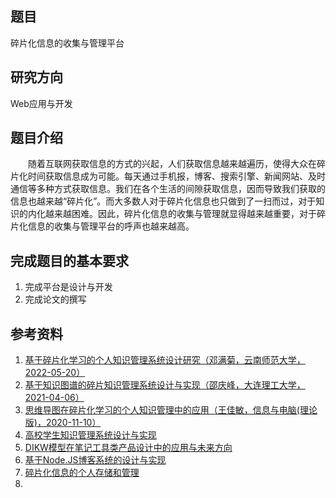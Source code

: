 
## 题目

碎片化信息的收集与管理平台

## 研究方向

Web应用与开发

## 题目介绍

‌‌‌　　随着互联网获取信息的方式的兴起，人们获取信息越来越遍历，使得大众在碎片化时间获取信息成为可能。每天通过手机报，博客、搜索引擎、新闻网站、及时通信等多种方式获取信息。我们在各个生活的间隙获取信息，因而导致我们获取的信息也越来越“碎片化”。而大多数人对于碎片化信息也只做到了一扫而过，对于知识的内化越来越困难。因此，碎片化信息的收集与管理就显得越来越重要，对于碎片化信息的收集与管理平台的呼声也越来越高。

## 完成题目的基本要求 

1. 完成平台是设计与开发
2. 完成论文的撰写


## 参考资料

1. [基于碎片化学习的个人知识管理系统设计研究（邓满菊，云南师范大学，2022-05-20）](https://kns.cnki.net/kns8/Detail?sfield=fn&QueryID=0&CurRec=1&FileName=1022611957.nh&DbName=CMFDTEMP&DbCode=CMFD)
2. [基于知识图谱的碎片知识管理系统设计与实现（邵庆峰，大连理工大学，2021-04-06）](https://kns.cnki.net/kns8/Detail?sfield=fn&QueryID=6&CurRec=32&FileName=1021699030.nh&DbName=CMFD202201&DbCode=CMFD)
3. [思维导图在碎片化学习的个人知识管理中的应用（王佳敏，信息与电脑(理论版)，2020-11-10）](https://kns.cnki.net/kns8/Detail?sfield=fn&QueryID=17&CurRec=8&recid=&FileName=XXDL202021079&DbName=CJFDLAST2021&DbCode=CJFD&yx=&pr=&URLID=)
4. [高校学生知识管理系统设计与实现](https://kns.cnki.net/kcms2/article/abstract?v=3uoqIhG8C475KOm_zrgu4lQARvep2SAkWGEmc0QetxDHbrYw3dr9usO09ci6oJC2A148c7iSmkA1uar6iabl9j6-XqoGMnF4&uniplatform=NZKPT)
5. [DIKW模型在笔记工具类产品设计中的应用与未来方向](https://kns.cnki.net/kcms2/article/abstract?v=3uoqIhG8C44YLTlOAiTRKibYlV5Vjs7iLik5jEcCI09uHa3oBxtWoO6Y9P5Cpnw8AdUyrpCEUiZNDYkL9dL0qve_O9j77qUT&uniplatform=NZKPT)
6. [基于Node.JS博客系统的设计与实现](https://kns.cnki.net/kcms2/article/abstract?v=3uoqIhG8C475KOm_zrgu4lQARvep2SAk2oA7tih-FaabEW8yJeO74fZUXyCdkIVloLrl8-wPZ6-iTzddzYar7nX4aH0Eh8-5&uniplatform=NZKPT)
7. [碎片化信息的个人存储和管理](https://kns.cnki.net/kcms2/article/abstract?v=3uoqIhG8C44YLTlOAiTRKibYlV5Vjs7i8oRR1PAr7RxjuAJk4dHXosv1HQJ9q-DH9WN-zGkXyFKzj2MZk182Va4aT5ZT9bT4&uniplatform=NZKPT)
8. 

